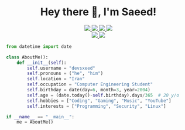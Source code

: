 <h1 align="center">Hey there 👋, I'm Saeed!</h1>

<p align="center">
    <a href="https://hits.seeyoufarm.com">
        <img src="https://hits.seeyoufarm.com/api/count/incr/badge.svg?url=https%3A%2F%2Fgithub.com%2Fdevsxeed&count_bg=%2322AA55&title_bg=%232D2D2D&icon=github.svg&icon_color=%23E7E7E7&title=Views+%28Day+%2F+All%29&edge_flat=false" />
    </a>
    <a href="https://github.com/STRRL/serverless-github-badges">
        <img src="https://badges.strrl.dev/years/devsxeed?style=flat&labelColor=333333&logoColor=E7E7E7&color=0089FF&label=Years&logo=github" />
    </a>
    <a href="https://github.com/devsxeed?tab=followers">
        <img src="https://img.shields.io/github/followers/devsxeed?style=flat&labelColor=333333&logoColor=E7E7E7&color=8939FF&label=Followers&logo=github" />
    </a>
    <a href="#">
        <img src="https://img.shields.io/github/stars/devsxeed?style=flat&affiliations=OWNER%2CCOLLABORATOR&labelColor=333333&logoColor=E7E7E7&color=EEAA00&label=Stars&logo=github" />
    </a>
    <br />
    <a href="https://github.com/STRRL/serverless-github-badges">
        <img src="https://badges.strrl.dev/contributions/yearly/devsxeed?style=flat&labelColor=333333&logoColor=E7E7E7&color=BA4AB9&label=Yearly%20Contributions&logo=github" />
    </a>
    <a href="https://github.com/STRRL/serverless-github-badges">
        <img src="https://badges.strrl.dev/contributions/all/devsxeed?style=flat&labelColor=333333&logoColor=E7E7E7&color=E96F24&label=All%20Contributions&logo=github" />
    </a>
</p>

```py
from datetime import date

class AboutMe():
    def __init__(self):
        self.username = "devsxeed"
        self.pronouns = ("he", "him")
        self.location = "Iran"
        self.occupation = "Computer Engineering Student"
        self.birthday = date(day=6, month=3, year=2004)
        self.age = (date.today()-self.birthday).days/365  # 20 y/o
        self.hobbies = ["Coding", "Gaming", "Music", "YouTube"]
        self.interests = ["Programming", "Security", "Linux"]

if __name__ == "__main__":
    me = AboutMe()
```
